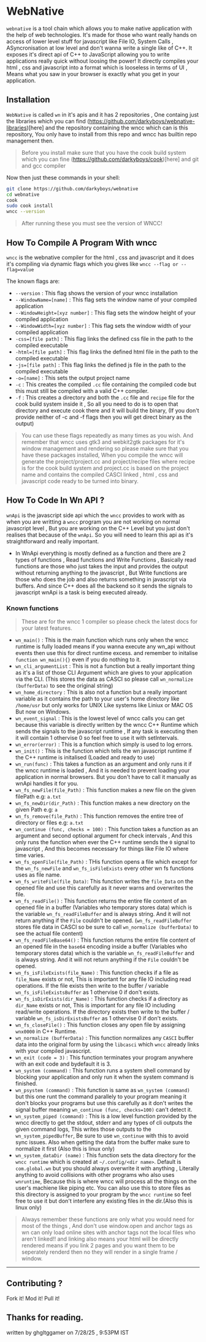 # WebNative
`webnative` is a tool chain which allows you to make native application with the help of web technologies. It's made for those who want really hands on access of lower level stuff for javascript like File IO, System Calls , ASyncronisation at low level and don't wanna write a single like of C++. It exposes it's direct api of C++ to JavaScript allowing you to write applications really quick without loosing the power! It directly compiles your html , css and javascript into a format which is looseless in terms of UI , Means what you saw in your browser is exactly what you get in your application.

## Installation
`WebNative` is called `wn` in it's apis and it has 2 repositories , One containg just the libraries which you can find (https://github.com/darkyboys/webnative-libraries)[here] and the repository containing the wncc which can is this repository, You only have to install from this repo and wncc has builtin repo management then.

 > Before you install make sure that you have the cook build system which you can fine (https://github.com/darkyboys/cook)[here] and git and gcc compiler

Now then just these commands in your shell:
```bash
git clone https://github.com/darkyboys/webnative
cd webnative
cook
sudo cook install
wncc --version
```

 > After running these you must see the version of WNCC!


## How To Compile A Program With wncc
`wncc` is the webnative compiler for the html , css and javascript and it does it's compiling via dynamic flags which you gives like `wncc --flag or --flag=value`

The known flags are:
 - `--version` : This flag shows the version of your wncc installation
 - `--WindowName=[name]` : This flag sets the window name of your compiled application
 - `--WindowHeight=[xyz number]` : This flag sets the window height of your compiled application
 - `--WindowWidth=[xyz number]` : This flag sets the window width of your compiled application
 - `-css=[file path]` : This flag links the defined css file in the path to the compiled executable
 - `-html=[file path]` : This flag links the defined html file in the path to the compiled executable
 - `-js=[file path]` : This flag links the defined js file in the path to the compiled executable
 - `-o=[name]` : This sets the output project name
 - `-c` : This creates the compiled `.cc` file containing the compiled code but this must still be compiled with a valid C++ compiler.
 - `-f` : This creates a directory and both the `.cc` file and `recipe` file for the cook build system inside it , So all you need to do is to open that directory and execute cook there and it will build the binary, (If you don't provide neither of -c and -f flags then you will get direct binary as the output)

 > You can use these flags repeatedly as many times as you wish. And remember that wncc uses gtk3 and webkit2gtk packages for it's window management and rendering so please make sure that you have these packages installed, When you compile the wncc will generate the project/project.cc and project/recipe files where recipe is for the cook build system and project.cc is based on the project name and contains the compiled CASCI linked , html , css and javascript code ready to be turned into binary.


## How To Code In Wn API ?
`wnApi` is the javascript side api which the `wncc` provides to work with as when you are writting a `wncc` program you are not working on normal javascript level , But you are working on the C++ Level but you just don't realises that because of the `wnApi`. So you will need to learn this api as it's straightforward and really important.

 - In WnApi everything is mostly defined as a function and there are 2 types of functions , Read functions and Write Functions , Basically read functions are those who just takes the input and provides the output without returning anything to the javascript , But Write functions are those who does the job and also returns something in javascript via buffers. And since C++ does all the backend so it sends the signals to javascript wnApi is a task is being executed already.

 ### Known functions
 > These are for the wncc 1 compiler so please check the latest docs for your latest features.

 - `wn_main()` : This is the main function which runs only when the wncc runtime is fully loaded means if you wanna execute any wn_api without events then use this for direct runtime excess. and remember to initalise `function wn_main(){}` even if you do nothing to it.
 - `wn_cli_argumentList` : This is not a function but a really important thing as it's a list of those CLI Argument which are gives to your application via the CLI. (This stores the data as CASCI so please call `wn_normalize (bufferData)` to see the original string)
 - `wn_home_directory` : This is also not a function but a really important variable as it contains the path to your user's home directory like `/home/usr` but only works for UNIX Like systems like Liniux or MAC OS But now on Windows.
 - `wn_event_signal` : This is the lowest level of wncc calls you can get because this variable is directly written by the wncc C++ Runtime which sends the signals to the javascript runtime , If any task is executing then it will contain 1 othervise 0 so feel free to use it with setIntervals.
 - `wn_error(error)` : This is a function which simply is used to log errors.
 - `wn_init()` : This is the function which tells the wn javascript runtime if the C++ runtime is initalised (Loaded and ready to use)
 - `wn_run(func)` : This takes a function as an argument and only runs it if the wncc runtime is loaded , And it is needed to prevent loading your application in normal browsers. But you don't have to call it manually as wnApi handles it for you.
 - `wn_fs_newFile(file_Path)` : This function makes a new file on the given filePath e.g: `a.txt`
 - `wn_fs_newDir(dir_Path)` : This function makes a new directory on the given Path e.g: `a`
 - `wn_fs_remove(file_Path)` : This function removes the entire tree of directory or files e.g: `a.txt`
 - `wn_continue (func, checks = 100)` : This function takes a function as an argument and second optional argument for check intervals , And this only runs the function when ever the C++ runtime sends the `0` signal to javascript , And this becomes necessary for things like File IO where time varies.
 - `wn_fs_openFile(file_Path)` : THis function opens a file which except for the `wn_fs_newFile` and `wn_fs_isFileExists` every other wn fs functions uses as file name.
 - `wn_fs_writeFile(file_Data)`: This function writes the `file_Data` on the opened file and use this carefully as it never warns and overwrites the file.
 - `wn_fs_readFile()` : This function returns the entire file content of an opened file in a buffer (Variables who temporary stores data) which is the variable `wn_fs_readFileBuffer` and is always string. And it will not return anything if the `File` couldn't be opened. (`wn_fs_readFileBuffer` stores file data in CASCI so be sure to call `wn_normalize (bufferData)` to see the actual file content)
 - `wn_fs_readFileBase64()` : This function returns the entire file content of an opened file in the `base64` encoding inside a buffer (Variables who temporary stores data) which is the variable `wn_fs_readFileBuffer` and is always string. And it will not return anything if the `File` couldn't be opened. 
 - `wn_fs_isFileExists(file_Name)` : This function checks if a file as `file_Name` exists or not, This is important for any file IO including read operations. If the file exists then write to the buffer / variable `wn_fs_isFileExistsBuffer` as 1 othervise 0 if don't exists.
 - `wn_fs_isDirExists(dir_Name)` : This function checks if a directory as `dir_Name` exists or not, This is important for any file IO including read/write operations. If the directory exists then write to the buffer / variable `wn_fs_isDirExistsBuffer` as 1 othervise 0 if don't exists.
 - `wn_fs_closeFile()` : This function closes any open file by assigning `wnx0000` in C++ Runtime.
 - `wn_normalize (bufferData)` : This function normalizes any `CASCI` buffer data into the original form by using the `libcasci` which `wncc` already links with your compiled javascript.
 - `wn_exit (code = 3)` : This function terminates your program anywhere with an exit code and bydefault it is 3.
 - `wn_system (command)` : This function runs a system shell command by blocking your application and only run it when the system command is finished.
 - `wn_psystem (command)` : This function is same as `wn_system (command)` but this one runt the command parallely to your program meaning it don't blocks your programs but use this carefully as it don't writes the signal buffer meaning `wn_continue (func, checks=100)` can't detect it.
 - `wn_system_piped (command)` : This is a low level function provided by the wncc directly to get the stdout, stderr and any types of cli outputs the given command logs, This writes those outputs to the `wn_system_pipedBuffer`, Be sure to use `wn_continue` with this to avoid sync issues. Also when getting the data from the buffer make sure to normalize it first (Also this is linux only)
 - `wn_system_dataDir (name)` : This function sets the data directory for the `wncc runtime` which is created at `~/.config/<dir name>`. Default is `com.global.wn` but you should always overwrite it with anything , Literally anything to avoid collisions with other programs who also uses `wnruntime`, Because this is where wncc will process all the things on the user's machiene like piping etc. You can also use this to store files as this directory is assigned to your program by the `wncc runtime` so feel free to use it but don't interfere any existing files in the dir.(Also this is linux only)
 > Always remember these functions are only what you would need for most of the things , And don't use window.open and anchor tags as wn can only load online sites with anchor tags not the local files who aren't linked!! and linking also means your html will be directly rendered means if you link 2 pages and you want them to be seperately renderd then no they will render in a single frame / window.

---

## Contributing ?
Fork it! Mod it! Pull it!

## Thanks for reading.
written by ghgltggamer on 7/28/25 , 9:53PM IST
